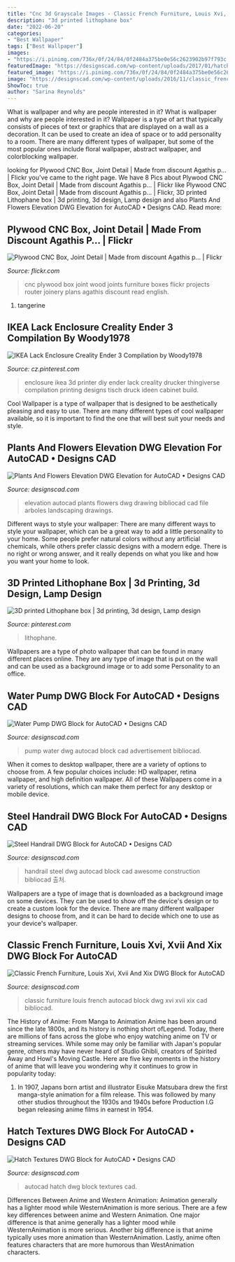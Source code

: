 ```yaml
---
title: "Cnc 3d Grayscale Images - Classic French Furniture, Louis Xvi, Xvii And Xix Dwg Block For Autocad"
description: "3d printed lithophane box"
date: "2022-06-20"
categories:
- "Best Wallpaper"
tags: ["Best Wallpaper"]
images:
- "https://i.pinimg.com/736x/0f/24/84/0f2484a375be0e56c2623902b97f793c.jpg"
featuredImage: "https://designscad.com/wp-content/uploads/2017/01/hatch_textures_dwg_block_for_autocad_20643.gif"
featured_image: "https://i.pinimg.com/736x/0f/24/84/0f2484a375be0e56c2623902b97f793c.jpg"
image: "https://designscad.com/wp-content/uploads/2016/11/classic_french_furniture__louis_xvi__xvii_and_xix_dwg_block_for_autocad_19960.gif"
ShowToc: true
author: "Sarina Reynolds"
---
```



What is wallpaper and why are people interested in it?
What is wallpaper and why are people interested in it?
Wallpaper is a type of art that typically consists of pieces of text or graphics that are displayed on a wall as a decoration. It can be used to create an idea of space or to add personality to a room. There are many different types of wallpaper, but some of the most popular ones include floral wallpaper, abstract wallpaper, and colorblocking wallpaper.

	

		
looking for Plywood CNC Box, Joint Detail | Made from discount Agathis p… | Flickr you've came to the right page. We have 8 Pics about Plywood CNC Box, Joint Detail | Made from discount Agathis p… | Flickr like Plywood CNC Box, Joint Detail | Made from discount Agathis p… | Flickr, 3D printed Lithophane box | 3d printing, 3d design, Lamp design and also Plants And Flowers Elevation DWG Elevation for AutoCAD • Designs CAD. Read more:
		
    
## Plywood CNC Box, Joint Detail | Made From Discount Agathis P… | Flickr

<img loading=lazy src="https://c1.staticflickr.com/3/2778/4479951263_7c7d6f2b8e_b.jpg" onerror="this.onerror=null;this.src='https://tse3.mm.bing.net/th?id=OIP.t7F4plMGK6RnLmzEypX3DAHaLG&amp;pid=15.1';" alt="Plywood CNC Box, Joint Detail | Made from discount Agathis p… | Flickr">

_Source: flickr.com_

>cnc plywood box joint wood joints furniture boxes flickr projects router joinery plans agathis discount read english. 

	

1. tangerine 

    
## IKEA Lack Enclosure Creality Ender 3 Compilation By Woody1978

<img loading=lazy src="https://i.pinimg.com/736x/0f/24/84/0f2484a375be0e56c2623902b97f793c.jpg" onerror="this.onerror=null;this.src='https://tse1.mm.bing.net/th?id=OIP.G7tdPL77v4eGo_KsCrum3AHaJ3&amp;pid=15.1';" alt="IKEA Lack Enclosure Creality Ender 3 Compilation by Woody1978">

_Source: cz.pinterest.com_

>enclosure ikea 3d printer diy ender lack creality drucker thingiverse compilation printing designs tisch druck ideen cabinet build. 

	

Cool Wallpaper is a type of wallpaper that is designed to be aesthetically pleasing and easy to use. There are many different types of cool wallpaper available, so it is important to find the one that will best suit your needs and style.

    
## Plants And Flowers Elevation DWG Elevation For AutoCAD • Designs CAD

<img loading=lazy src="https://designscad.com/wp-content/uploads/2016/11/plants_and_flowers_elevation_dwg_elevation_for_autocad_11010.gif" onerror="this.onerror=null;this.src='https://tse1.mm.bing.net/th?id=OIP.D514wE7s1OHAiFrjdC_lAgHaEF&amp;pid=15.1';" alt="Plants And Flowers Elevation DWG Elevation for AutoCAD • Designs CAD">

_Source: designscad.com_

>elevation autocad plants flowers dwg drawing bibliocad cad file arboles landscaping drawings. 

	

Different ways to style your wallpaper:
There are many different ways to style your wallpaper, which can be a great way to add a little personality to your home. Some people prefer natural colors without any artificial chemicals, while others prefer classic designs with a modern edge. There is no right or wrong answer, and it really depends on what you like and how you want your home to look.

    
## 3D Printed Lithophane Box | 3d Printing, 3d Design, Lamp Design

<img loading=lazy src="https://i.pinimg.com/736x/5b/b3/66/5bb36644021b75621f199a4c2c52bf61.jpg" onerror="this.onerror=null;this.src='https://tse1.mm.bing.net/th?id=OIP.MRB7eOCjMvmubySpu-XNbwHaJ3&amp;pid=15.1';" alt="3D printed Lithophane box | 3d printing, 3d design, Lamp design">

_Source: pinterest.com_

>lithophane. 

	



Wallpapers are a type of photo wallpaper that can be found in many different places online. They are any type of image that is put on the wall and can be used as a background image or to add some Personality to an office.

    
## Water Pump DWG Block For AutoCAD • Designs CAD

<img loading=lazy src="https://designscad.com/wp-content/uploads/2017/01/water_pump_dwg_block_for_autocad_45143.gif" onerror="this.onerror=null;this.src='https://tse2.mm.bing.net/th?id=OIP.BMqaBdak-frGUhogM1NvxgAAAA&amp;pid=15.1';" alt="Water Pump DWG Block for AutoCAD • Designs CAD">

_Source: designscad.com_

>pump water dwg autocad block cad advertisement bibliocad. 

	

When it comes to desktop wallpaper, there are a variety of options to choose from. A few popular choices include: HD wallpaper, retina wallpaper, and high definition wallpaper. All of these Wallpapers come in a variety of resolutions, which can make them perfect for any desktop or mobile device. 

    
## Steel Handrail DWG Block For AutoCAD • Designs CAD

<img loading=lazy src="https://designscad.com/wp-content/uploads/2017/02/steel_handrail_dwg_block_for_autocad_44489.gif" onerror="this.onerror=null;this.src='https://tse3.mm.bing.net/th?id=OIP.Yram2gEVf-HPxYyTmugKbwHaEy&amp;pid=15.1';" alt="Steel Handrail DWG Block for AutoCAD • Designs CAD">

_Source: designscad.com_

>handrail steel dwg autocad block cad awesome construction bibliocad 출처. 

	

Wallpapers are a type of image that is downloaded as a background image on some devices. They can be used to show off the device's design or to create a custom look for the device. There are many different wallpaper designs to choose from, and it can be hard to decide which one to use as your device's wallpaper.

    
## Classic French Furniture, Louis Xvi, Xvii And Xix DWG Block For AutoCAD

<img loading=lazy src="https://designscad.com/wp-content/uploads/2016/11/classic_french_furniture__louis_xvi__xvii_and_xix_dwg_block_for_autocad_19960.gif" onerror="this.onerror=null;this.src='https://tse4.mm.bing.net/th?id=OIP.fudkQiHoVzodgcsiFCjbcwHaDs&amp;pid=15.1';" alt="Classic French Furniture, Louis Xvi, Xvii And Xix DWG Block for AutoCAD">

_Source: designscad.com_

>classic furniture louis french autocad block dwg xvi xvii xix cad bibliocad. 

	

The History of Anime: From Manga to Animation
Anime has been around since the late 1800s, and its history is nothing short ofLegend. Today, there are millions of fans across the globe who enjoy watching anime on TV or streaming services. While some may only be familiar with Japan's popular genre, others may have never heard of Studio Ghibli, creators of Spirited Away and Howl's Moving Castle. Here are five key moments in the history of anime that will leave you wondering why it continues to grow in popularity today:
1) In 1907, Japans born artist and illustrator Eisuke Matsubara drew the first manga-style animation for a film release. This was followed by many other studios throughout the 1930s and 1940s before Production I.G began releasing anime films in earnest in 1954.

    
## Hatch Textures DWG Block For AutoCAD • Designs CAD

<img loading=lazy src="https://designscad.com/wp-content/uploads/2017/01/hatch_textures_dwg_block_for_autocad_20643.gif" onerror="this.onerror=null;this.src='https://tse1.mm.bing.net/th?id=OIP.Paal0C_Dttl3wc0_eRPcoAHaDS&amp;pid=15.1';" alt="Hatch Textures DWG Block for AutoCAD • Designs CAD">

_Source: designscad.com_

>autocad hatch dwg block textures cad. 

	

Differences Between Anime and Western Animation: Animation generally has a lighter mood while WesternAnimation is more serious.
There are a few key differences between anime and Western Animation. One major difference is that anime generally has a lighter mood while WesternAnimation is more serious. Another big difference is that anime typically uses more animation than WesternAnimation. Lastly, anime often features characters that are more humorous than WestAnimation characters.

